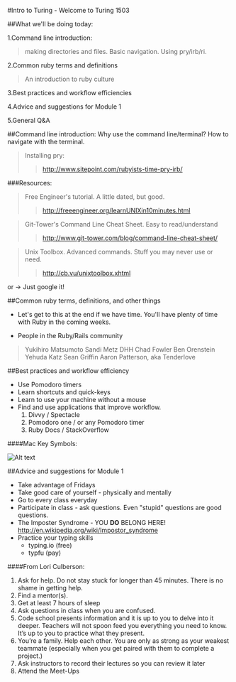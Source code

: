 #Intro to Turing - Welcome to Turing 1503

##What we'll be doing today:

1.Command line introduction:
  >making directories and files.
  >Basic navigation.
  >Using pry/irb/ri.

2.Common ruby terms and definitions
  >An introduction to ruby culture

3.Best practices and workflow efficiencies

4.Advice and suggestions for Module 1

5.General Q&A

##Command line introduction:
Why use the command line/terminal?
How to navigate with the terminal.

>Installing pry:
>>http://www.sitepoint.com/rubyists-time-pry-irb/

###Resources:
>Free Engineer's tutorial. A little dated, but good.
>>http://freeengineer.org/learnUNIXin10minutes.html

>Git-Tower's Command Line Cheat Sheet. Easy to read/understand
>>http://www.git-tower.com/blog/command-line-cheat-sheet/

>Unix Toolbox. Advanced commands. Stuff you may never use or need.
>>http://cb.vu/unixtoolbox.xhtml

or -> Just google it!


##Common ruby terms, definitions, and other things

* Let's get to this at the end if we have time. You'll have plenty of time with Ruby in the coming weeks.

* People in the Ruby/Rails community

> Yukihiro Matsumoto
> Sandi Metz
> DHH
> Chad Fowler
> Ben Orenstein
> Yehuda Katz
> Sean Griffin
> Aaron Patterson, aka Tenderlove


##Best practices and workflow efficiency

* Use Pomodoro timers
* Learn shortcuts and quick-keys
* Learn to use your machine without a mouse
* Find and use applications that improve workflow.
  1. Divvy / Spectacle
  2. Pomodoro one / or any Pomodoro timer
  3. Ruby Docs / StackOverflow

####Mac Key Symbols:

![Alt text](http://www.photokaboom.com/images/tips/how_to_use_a_Mac/224px-Mac_keyboard_symbols.jpg)

##Advice and suggestions for Module 1

* Take advantage of Fridays
* Take good care of yourself - physically and mentally
* Go to every class everyday
* Participate in class - ask questions. Even "stupid" questions are good questions.
* The Imposter Syndrome - YOU **DO** BELONG HERE! http://en.wikipedia.org/wiki/Impostor_syndrome
* Practice your typing skills
  * typing.io (free)
  * typfu (pay)

####From Lori Culberson:

1. Ask for help. Do not stay stuck for longer than 45 minutes. There is no shame in getting help.
2. Find a mentor(s).
3. Get at least 7 hours of sleep
4. Ask questions in class when you are confused.
5. Code school presents information and it is up to you to delve into it deeper. Teachers will not spoon feed you everything you need to know. It’s up to you to practice what they present.
7. You’re a family. Help each other. You are only as strong as your weakest teammate (especially when you get paired with them to complete a project.)
8. Ask instructors to record their lectures so you can review it later
9. Attend the Meet-Ups
